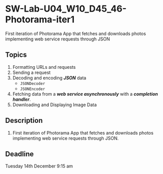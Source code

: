 # SW-Lab-U04_W10_D45_46-Photorama-iter1
First iteration of Photorama App that fetches and downloads photos implementing web service requests through JSON

## Topics
1. Formatting URLs and requests
2. Sending a request
3. Decoding and encoding _**JSON**_ data
   - `JSONDecoder` 
   - `JSONEncoder` 
4. Fetching data from a _**web service asynchronously**_ with a _**completion handler**_.
5. Downloading and Displaying Image Data 


## Description
1. First iteration of Photorama App that fetches and downloads photos implementing web service requests through JSON. 


## Deadline 
Tuesday 14th December 9:15 am
